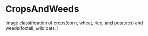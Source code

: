 # CropsAndWeeds
Image classification of crops(corn, wheat, rice, and potatoes) and weeds(foxtail, wild oats, )
